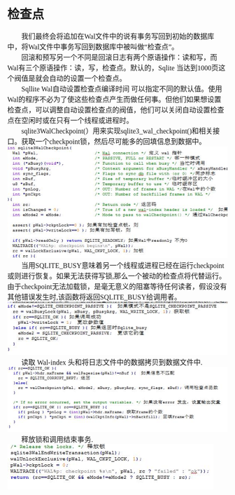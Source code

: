 # 检查点
<font face="微软雅黑" size="3px">

&nbsp;&nbsp;&nbsp;&nbsp;&nbsp;&nbsp;&nbsp;&nbsp;我们最终会将追加在Wal文件中的说有事务写回到初始的数据库中，将Wal文件中事务写回到数据库中被叫做“检查点”。<br>
&nbsp;&nbsp;&nbsp;&nbsp;&nbsp;&nbsp;&nbsp;&nbsp;回滚和预写另一个不同是回滚日志有两个原语操作：读和写，而Wal有三个原语操作：读，写，检查点。默认的，Sqlite 当达到1000页这个阀值是就会自动的设置一个检查点。<br>
&nbsp;&nbsp;&nbsp;&nbsp;&nbsp;&nbsp;&nbsp;&nbsp;Sqllite Wal自动设置检查点编译时间 可以指定不同的默认值。使用Wal的程序不必为了使这些检查点产生而做任何事。但他们如果想设置检查点，可以调整自动设置检查点的阀值，他们可以关闭自动设置检查点在空闲时或在只有一个线程或进程时。<br>
&nbsp;&nbsp;&nbsp;&nbsp;&nbsp;&nbsp;&nbsp;&nbsp;sqlite3WalCheckpoint(）用来实现sqlite3_wal_checkpoint()和相关接口。获取一个checkpoint锁，然后尽可能多的回填信息到数据中。<br>
<img src="checkpoint1.jpg"><br>
&nbsp;&nbsp;&nbsp;&nbsp;&nbsp;&nbsp;&nbsp;&nbsp;当用SQLITE_BUSY意味着另一个线程或进程已经在运行checkpoint或则进行恢复。如果无法获得写锁,那么一个被动的检查点将代替运行。由于checkpoint无法加载锁，是毫无意义的阻塞等待任何读者，假设没有其他错误发生时,该函数将返回SQLITE_BUSY给调用者。<br>
<img src="checkpoint2.jpg"><br>
&nbsp;&nbsp;&nbsp;&nbsp;&nbsp;&nbsp;&nbsp;&nbsp;读取 Wal-index 头和将日志文件中的数据拷贝到数据文件中.<br>
<img src="checkpoint3.jpg">
&nbsp;&nbsp;&nbsp;&nbsp;&nbsp;&nbsp;&nbsp;&nbsp;释放锁和调用结束事务.
<img src="checkpoint4.jpg">
